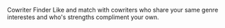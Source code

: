 Cowriter Finder
Like and match with cowriters who share your same genre interestes and who's strengths compliment your own.
